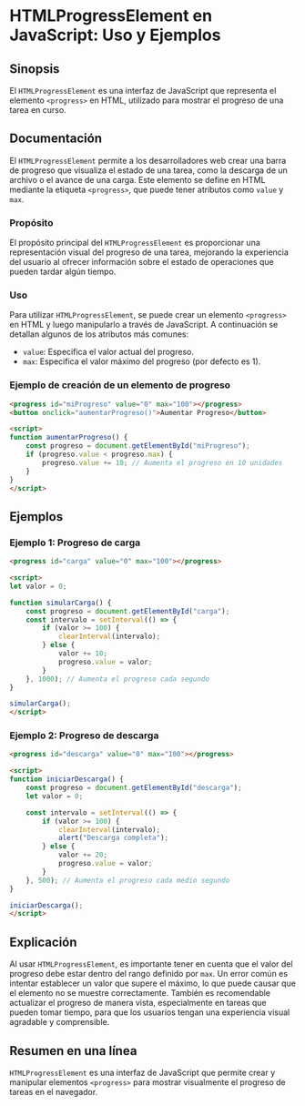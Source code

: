 <!--
Meta Description: # HTMLProgressElement en JavaScript: Uso y Ejemplos ## Sinopsis El `HTMLProgressElement` es una interfaz de JavaScript que representa el elemento `<pr...
Meta Keywords: progreso, valor, que, una, progress
-->

# HTMLProgressElement en JavaScript: Uso y Ejemplos

## Sinopsis
El `HTMLProgressElement` es una interfaz de JavaScript que representa el elemento `<progress>` en HTML, utilizado para mostrar el progreso de una tarea en curso.

## Documentación
El `HTMLProgressElement` permite a los desarrolladores web crear una barra de progreso que visualiza el estado de una tarea, como la descarga de un archivo o el avance de una carga. Este elemento se define en HTML mediante la etiqueta `<progress>`, que puede tener atributos como `value` y `max`.

### Propósito
El propósito principal del `HTMLProgressElement` es proporcionar una representación visual del progreso de una tarea, mejorando la experiencia del usuario al ofrecer información sobre el estado de operaciones que pueden tardar algún tiempo.

### Uso
Para utilizar `HTMLProgressElement`, se puede crear un elemento `<progress>` en HTML y luego manipularlo a través de JavaScript. A continuación se detallan algunos de los atributos más comunes:
- `value`: Especifica el valor actual del progreso.
- `max`: Especifica el valor máximo del progreso (por defecto es 1).

### Ejemplo de creación de un elemento de progreso
```html
<progress id="miProgreso" value="0" max="100"></progress>
<button onclick="aumentarProgreso()">Aumentar Progreso</button>

<script>
function aumentarProgreso() {
    const progreso = document.getElementById("miProgreso");
    if (progreso.value < progreso.max) {
        progreso.value += 10; // Aumenta el progreso en 10 unidades
    }
}
</script>
```

## Ejemplos
### Ejemplo 1: Progreso de carga
```html
<progress id="carga" value="0" max="100"></progress>

<script>
let valor = 0;

function simularCarga() {
    const progreso = document.getElementById("carga");
    const intervalo = setInterval(() => {
        if (valor >= 100) {
            clearInterval(intervalo);
        } else {
            valor += 10;
            progreso.value = valor;
        }
    }, 1000); // Aumenta el progreso cada segundo
}

simularCarga();
</script>
```

### Ejemplo 2: Progreso de descarga
```html
<progress id="descarga" value="0" max="100"></progress>

<script>
function iniciarDescarga() {
    const progreso = document.getElementById("descarga");
    let valor = 0;

    const intervalo = setInterval(() => {
        if (valor >= 100) {
            clearInterval(intervalo);
            alert("Descarga completa");
        } else {
            valor += 20;
            progreso.value = valor;
        }
    }, 500); // Aumenta el progreso cada medio segundo
}

iniciarDescarga();
</script>
```

## Explicación
Al usar `HTMLProgressElement`, es importante tener en cuenta que el valor del progreso debe estar dentro del rango definido por `max`. Un error común es intentar establecer un valor que supere el máximo, lo que puede causar que el elemento no se muestre correctamente. También es recomendable actualizar el progreso de manera vista, especialmente en tareas que pueden tomar tiempo, para que los usuarios tengan una experiencia visual agradable y comprensible.

## Resumen en una línea
`HTMLProgressElement` es una interfaz de JavaScript que permite crear y manipular elementos `<progress>` para mostrar visualmente el progreso de tareas en el navegador.